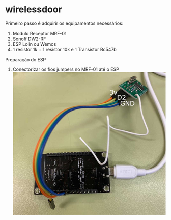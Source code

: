 # wirelessdoor

Primeiro passo é adquirir os equipamentos necessários:
1) Modulo Receptor MRF-01
2) Sonoff DW2-RF
3) ESP Lolin ou Wemos
4) 1 resistor 1k + 1 resistor 10k e 1 Transistor Bc547b

Preparação do ESP
1) Conectorizar os fios jumpers no MRF-01 até o ESP
![Pinos](esp.jpg)
